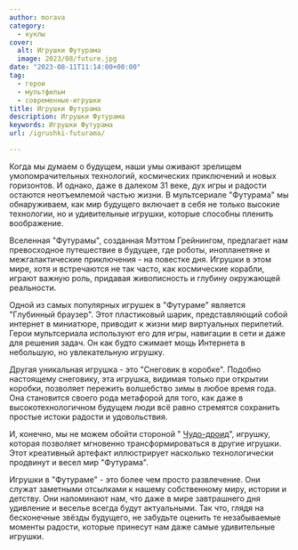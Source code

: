 ```yaml
---
author: morava
category:
  - куклы
cover:
  alt: Игрушки Футурама
  image: 2023/08/future.jpg
date: "2023-08-11T11:14:00+00:00"
tag:
  - герои
  - мультфильм
  - современные-игрушки
title: Игрушки Футурама
description: Игрушки Футурама
keywords: Игрушки Футурама
url: /igrushki-futurama/

---
```

Когда мы думаем о будущем, наши умы оживают зрелищем умопомрачительных технологий, космических приключений и новых горизонтов. И однако, даже в далеком 31 веке, дух игры и радости остаются неотъемлемой частью жизни. В мультсериале "Футурама" мы обнаруживаем, как мир будущего включает в себя не только высокие технологии, но и удивительные игрушки, которые способны пленить воображение.

Вселенная "Футурамы", созданная Мэттом Грейнингом, предлагает нам превосходное путешествие в будущее, где роботы, инопланетяне и межгалактические приключения \- на повестке дня. Игрушки в этом мире, хотя и встречаются не так часто, как космические корабли, играют важную роль, придавая живописность и глубину окружающей реальности.

Одной из самых популярных игрушек в "Футураме" является "Глубинный браузер". Этот пластиковый шарик, представляющий собой интернет в миниатюре, приводит к жизни мир виртуальных перипетий. Герои мультсериала используют его для игры, навигации в сети и даже для решения задач. Он как будто сжимает мощь Интернета в небольшую, но увлекательную игрушку.

Другая уникальная игрушка \- это "Снеговик в коробке". Подобно настоящему снеговику, эта игрушка, видимая только при открытии коробки, позволяет пережить волшебство зимы в любое время года. Она становится своего рода метафорой для того, как даже в высокотехнологичном будущем люди всё равно стремятся сохранить простые истоки радости и удовольствия.

И, конечно, мы не можем обойти стороной " [Чудо-дроид](https://www.adora.ru/tech-toys/)", игрушку, которая позволяет мгновенно трансформироваться в другие игрушки. Этот креативный артефакт иллюстрирует насколько технологически продвинут и весел мир "Футурама".

Игрушки в "Футураме" \- это более чем просто развлечение. Они служат заметными отсылками к нашему собственному миру, истории и детству. Они напоминают нам, что даже в мире завтрашнего дня удивление и веселье всегда будут актуальными. Так что, глядя на бесконечные звёзды будущего, не забудьте оценить те незабываемые моменты радости, которые принесут нам даже самые удивительные игрушки.
